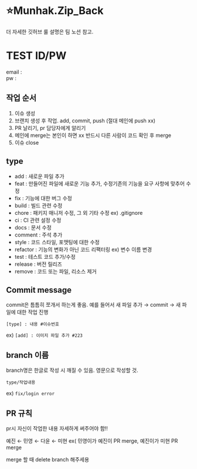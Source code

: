 # ⭐Munhak.Zip_Back

더 자세한 깃허브 룰 설명은 팀 노션 참고. 

# TEST ID/PW

email :  <br>
pw : 

## 작업 순서 

1. 이슈 생성
2. 브랜치 생성 후 작업. add, commit, push (절대 메인에 push xx)
3. PR 날리기, pr 담당자에게 알리기
4. 메인에 merge는 본인이 하면 xx 반드시 다른 사람이 코드 확인 후 merge
5. 이슈 close

## type
- add : 새로운 파일 추가
- feat : 만들어진 파일에 새로운 기능 추가, 수정기존의 기능을 요구 사항에 맞추어 수정
- fix : 기능에 대한 버그 수정
- build : 빌드 관련 수정
- chore : 패키지 매니저 수정, 그 외 기타 수정 ex) .gitignore
- ci : CI 관련 설정 수정
- docs : 문서 수정
- comment : 주석 추가
- style : 코드 스타일, 포맷팅에 대한 수정
- refactor : 기능의 변화가 아닌 코드 리팩터링 ex) 변수 이름 변경
- test : 테스트 코드 추가/수정
- release : 버전 릴리즈
- remove : 코드 또는 파일, 리소스 제거

## Commit message 
commit은 틈틈히 쪼개서 하는게 좋음. 예를 들어서 새 파일 추가 → commit → 새 파일에 대한 작업 진행

`[type] : 내용 #이슈번호`

ex) `[add] : 이미지 파일 추가 #223`

## branch 이름
branch명은 한글로 작성 시 깨질 수 있음. 영문으로 작성할 것.

`type/작업내용`

ex)  `fix/login error`

## PR 규칙 
pr시 자신이 작업한 내용 자세하게 써주어야 함!!

예진 ← 민영 ← 다윤 ← 미현 ex( 민영이가 예진이 PR merge, 예진이가 미현 PR merge

merge 할 때 delete branch 해주세용
